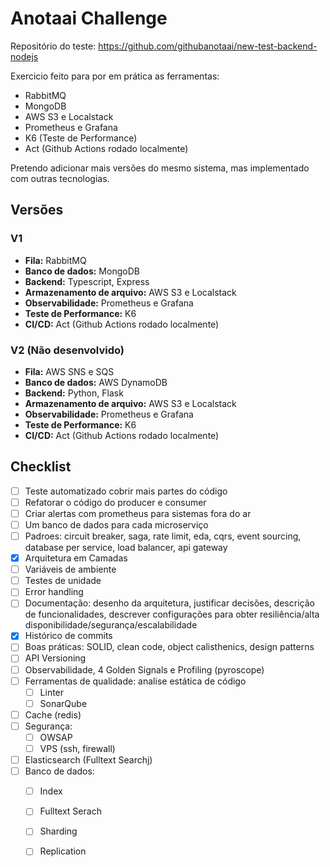 # Anotaai Challenge

Repositório do teste: https://github.com/githubanotaai/new-test-backend-nodejs

Exercicio feito para por em prática as ferramentas:

- RabbitMQ
- MongoDB
- AWS S3 e Localstack
- Prometheus e Grafana
- K6 (Teste de Performance)
- Act (Github Actions rodado localmente)

Pretendo adicionar mais versões do mesmo sistema, mas implementado com outras tecnologias.

## Versões

### V1

- **Fila:** RabbitMQ
- **Banco de dados:** MongoDB
- **Backend:** Typescript, Express
- **Armazenamento de arquivo:** AWS S3 e Localstack
- **Observabilidade:** Prometheus e Grafana
- **Teste de Performance:** K6
- **CI/CD:** Act (Github Actions rodado localmente)

### V2 (Não desenvolvido)

- **Fila:** AWS SNS e SQS
- **Banco de dados:** AWS DynamoDB
- **Backend:** Python, Flask
- **Armazenamento de arquivo:** AWS S3 e Localstack
- **Observabilidade:** Prometheus e Grafana
- **Teste de Performance:** K6
- **CI/CD:** Act (Github Actions rodado localmente)

## Checklist

- [ ] Teste automatizado cobrir mais partes do código
- [ ] Refatorar o código do producer e consumer
- [ ] Criar alertas com prometheus para sistemas fora do ar
- [ ] Um banco de dados para cada microserviço
- [ ] Padroes: circuit breaker, saga, rate limit, eda, cqrs, event sourcing, database per service, load balancer, api gateway
- [x] Arquitetura em Camadas
- [ ] Variáveis de ambiente
- [ ] Testes de unidade
- [ ] Error handling
- [ ] Documentação: desenho da arquitetura, justificar decisões, descrição de funcionalidades, descrever configurações para obter resiliência/alta disponibilidade/segurança/escalabilidade
- [x] Histórico de commits
- [ ] Boas práticas: SOLID, clean code, object calisthenics, design patterns
- [ ] API Versioning
- [ ] Observabilidade, 4 Golden Signals e Profiling (pyroscope)
- [ ] Ferramentas de qualidade: analise estática de código
    - [ ] Linter
    - [ ] SonarQube
- [ ] Cache (redis)
- [ ] Segurança:
    - [ ] OWSAP
    - [ ] VPS (ssh, firewall)
- [ ] Elasticsearch (Fulltext Searchj)
- [ ] Banco de dados:
    - [ ] Index
    - [ ] Fulltext Serach
    - [ ] Sharding
    - [ ] Replication

